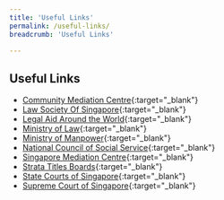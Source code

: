 ```yaml
---
title: 'Useful Links'
permalink: /useful-links/
breadcrumb: 'Useful Links'

---
```



## Useful Links

* [Community Mediation Centre](https://cmc.mlaw.gov.sg/){:target="_blank"}
* [Law Society Of Singapore](https://www.lawsociety.org.sg/){:target="_blank"}
* [Legal Aid Around the World](https://ptla.org/legal-aid-around-world){:target="_blank"}
* [Ministry of Law](https://www.mlaw.gov.sg/){:target="_blank"}
* [Ministry of Manpower](https://www.mom.gov.sg/){:target="_blank"}
* [National Council of Social Service](http://www.ncss.org.sg/){:target="_blank"}
* [Singapore Mediation Centre](http://www.mediation.com.sg/){:target="_blank"}
* [Strata Titles Boards](https://www.stratatb.gov.sg/){:target="_blank"}
* [State Courts of Singapore](https://www.statecourts.gov.sg/){:target="_blank"}
* [Supreme Court of Singapore](https://www.supremecourt.gov.sg/){:target="_blank"}
